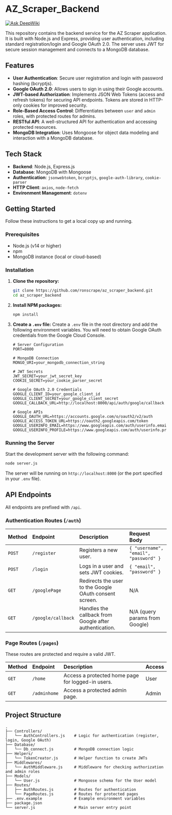 # AZ_Scraper_Backend
[![Ask DeepWiki](https://devin.ai/assets/askdeepwiki.png)](https://deepwiki.com/RonScrape/AZ_Scraper_Backend)

This repository contains the backend service for the AZ Scraper application. It is built with Node.js and Express, providing user authentication, including standard registration/login and Google OAuth 2.0. The server uses JWT for secure session management and connects to a MongoDB database.

## Features

*   **User Authentication**: Secure user registration and login with password hashing (bcryptjs).
*   **Google OAuth 2.0**: Allows users to sign in using their Google accounts.
*   **JWT-based Authorization**: Implements JSON Web Tokens (access and refresh tokens) for securing API endpoints. Tokens are stored in HTTP-only cookies for improved security.
*   **Role-Based Access Control**: Differentiates between `user` and `admin` roles, with protected routes for admins.
*   **RESTful API**: A well-structured API for authentication and accessing protected resources.
*   **MongoDB Integration**: Uses Mongoose for object data modeling and interaction with a MongoDB database.

## Tech Stack

*   **Backend**: Node.js, Express.js
*   **Database**: MongoDB with Mongoose
*   **Authentication**: `jsonwebtoken`, `bcryptjs`, `google-auth-library`, `cookie-parser`
*   **HTTP Client**: `axios`, `node-fetch`
*   **Environment Management**: `dotenv`

## Getting Started

Follow these instructions to get a local copy up and running.

### Prerequisites

*   Node.js (v14 or higher)
*   npm
*   MongoDB instance (local or cloud-based)

### Installation

1.  **Clone the repository:**
    ```sh
    git clone https://github.com/ronscrape/az_scraper_backend.git
    cd az_scraper_backend
    ```

2.  **Install NPM packages:**
    ```sh
    npm install
    ```

3.  **Create a `.env` file:**
    Create a `.env` file in the root directory and add the following environment variables. You will need to obtain Google OAuth credentials from the Google Cloud Console.

    ```env
    # Server Configuration
    PORT=8000

    # MongoDB Connection
    MONGO_URI=your_mongodb_connection_string

    # JWT Secrets
    JWT_SECRET=your_jwt_secret_key
    COOKIE_SECRET=your_cookie_parser_secret

    # Google OAuth 2.0 Credentials
    GOOGLE_CLIENT_ID=your_google_client_id
    GOOGLE_CLIENT_SECRET=your_google_client_secret
    GOOGLE_CALLBACK_URL=http://localhost:8000/api/auth/google/callback

    # Google APIs
    GOOGLE_OAUTH_URL=https://accounts.google.com/o/oauth2/v2/auth
    GOOGLE_ACCESS_TOKEN_URL=https://oauth2.googleapis.com/token
    GOOGLE_USERINFO_EMAIL=https://www.googleapis.com/auth/userinfo.email
    GOOGLE_USERINFO_PROFILE=https://www.googleapis.com/auth/userinfo.profile
    ```

### Running the Server

Start the development server with the following command:

```sh
node server.js
```

The server will be running on `http://localhost:8000` (or the port specified in your `.env` file).

## API Endpoints

All endpoints are prefixed with `/api`.

### Authentication Routes (`/auth`)

| Method | Endpoint             | Description                                          | Request Body                        |
| :----- | :------------------- | :--------------------------------------------------- | :---------------------------------- |
| `POST` | `/register`          | Registers a new user.                                | `{ "username", "email", "password" }` |
| `POST` | `/login`             | Logs in a user and sets JWT cookies.                 | `{ "email", "password" }`           |
| `GET`  | `/googlePage`        | Redirects the user to the Google OAuth consent screen. | N/A                                 |
| `GET`  | `/google/callback`   | Handles the callback from Google after authentication. | N/A (query params from Google)      |

### Page Routes (`/pages`)

These routes are protected and require a valid JWT.

| Method | Endpoint      | Description                                | Access |
| :----- | :------------ | :----------------------------------------- | :----- |
| `GET`  | `/home`       | Access a protected home page for logged-in users. | User   |
| `GET`  | `/adminhome`  | Access a protected admin page.             | Admin  |

## Project Structure

```
.
├── Controllers/
│   └── AuthControllers.js    # Logic for authentication (register, login, Google OAuth)
├── Database/
│   └── Db_connect.js         # MongoDB connection logic
├── Helpers/
│   └── TokenCreator.js       # Helper function to create JWTs
├── Middlewares/
│   └── AuthMiddleware.js     # Middleware for checking authorization and admin roles
├── Models/
│   └── User.js               # Mongoose schema for the User model
├── Routes/
│   ├── AuthRoutes.js         # Routes for authentication
│   └── PageRoutes.js         # Routes for protected pages
├── .env.example              # Example environment variables
├── package.json
└── server.js                 # Main server entry point

